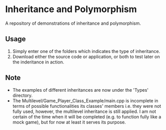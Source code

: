 # Inheritance and Polymorphism
A repository of demonstrations of inheritance and polymorphism.

## Usage
1. Simply enter one of the folders which indicates the type of inheritance.
2. Download either the source code or application, or both to test later on the inderitance in action.

## Note
- The examples of different inheritances are now under the 'Types' directory.
- The Multilevel/Game_Player_Class_Example/main.cpp is incomplete in terms of possible functionalities
  its classes' members i.e. they were not fully used, however, the multilevel inheritance is still applied.
  I am not certain of the time when it will be completed (e.g. to function fully like a mock game), but
  for now at least it serves its purpose.
